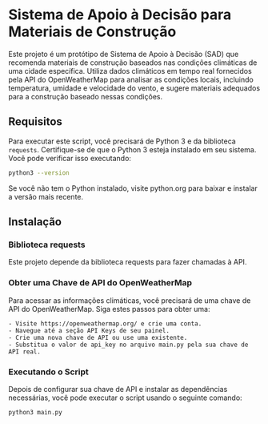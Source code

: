 # Sistema de Apoio à Decisão para Materiais de Construção

Este projeto é um protótipo de Sistema de Apoio à Decisão (SAD) que recomenda materiais de construção baseados nas condições climáticas de uma cidade específica. Utiliza dados climáticos em tempo real fornecidos pela API do OpenWeatherMap para analisar as condições locais, incluindo temperatura, umidade e velocidade do vento, e sugere materiais adequados para a construção baseado nessas condições.

## Requisitos

Para executar este script, você precisará de Python 3 e da biblioteca `requests`. Certifique-se de que o Python 3 esteja instalado em seu sistema. Você pode verificar isso executando:

```bash
python3 --version
```
Se você não tem o Python instalado, visite python.org para baixar e instalar a versão mais recente.

## Instalação

### Biblioteca requests

Este projeto depende da biblioteca requests para fazer chamadas à API.


### Obter uma Chave de API do OpenWeatherMap

Para acessar as informações climáticas, você precisará de uma chave de API do OpenWeatherMap. Siga estes passos para obter uma:

    - Visite https://openweathermap.org/ e crie uma conta.
    - Navegue até a seção API Keys de seu painel.
    - Crie uma nova chave de API ou use uma existente.
    - Substitua o valor de api_key no arquivo main.py pela sua chave de API real.

### Executando o Script

Depois de configurar sua chave de API e instalar as dependências necessárias, você pode executar o script usando o seguinte comando:

```bash
python3 main.py
```